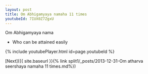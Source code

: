```yaml
---
layout: post
title: Om Abhigamyaya namaha 11 times
youtubeId: 7IUX0Z7ZgxU
---
```

 
 
Om Abhigamyaya nama 
 
 -  Who can be attained easily 
 
  
 
  
 
 
 
 
 
 


{% include youtubePlayer.html id=page.youtubeId %}
 
[Next]({{ site.baseurl }}{% link  split1/_posts/2013-12-31-Om atharva seershaya namaha 11 times.md%})
 
